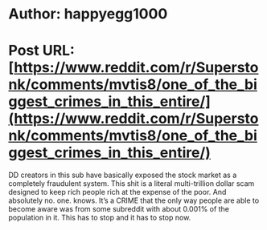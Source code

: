 # Author: happyegg1000
# Post URL: [https://www.reddit.com/r/Superstonk/comments/mvtis8/one_of_the_biggest_crimes_in_this_entire/](https://www.reddit.com/r/Superstonk/comments/mvtis8/one_of_the_biggest_crimes_in_this_entire/)


DD creators in this sub have basically exposed the stock market as a completely fraudulent system. This shit is a literal multi-trillion dollar scam designed to keep rich people rich at the expense of the poor. And absolutely no. one. knows. It’s a CRIME that the only way people are able to become aware was from some subreddit with about 0.001% of the population in it. This has to stop and it has to stop now.